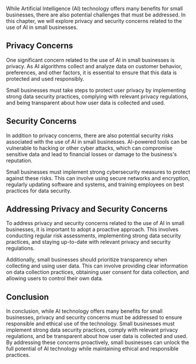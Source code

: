 

While Artificial Intelligence (AI) technology offers many benefits for small businesses, there are also potential challenges that must be addressed. In this chapter, we will explore privacy and security concerns related to the use of AI in small businesses.

Privacy Concerns
----------------

One significant concern related to the use of AI in small businesses is privacy. As AI algorithms collect and analyze data on customer behavior, preferences, and other factors, it is essential to ensure that this data is protected and used responsibly.

Small businesses must take steps to protect user privacy by implementing strong data security practices, complying with relevant privacy regulations, and being transparent about how user data is collected and used.

Security Concerns
-----------------

In addition to privacy concerns, there are also potential security risks associated with the use of AI in small businesses. AI-powered tools can be vulnerable to hacking or other cyber attacks, which can compromise sensitive data and lead to financial losses or damage to the business's reputation.

Small businesses must implement strong cybersecurity measures to protect against these risks. This can involve using secure networks and encryption, regularly updating software and systems, and training employees on best practices for data security.

Addressing Privacy and Security Concerns
----------------------------------------

To address privacy and security concerns related to the use of AI in small businesses, it is important to adopt a proactive approach. This involves conducting regular risk assessments, implementing strong data security practices, and staying up-to-date with relevant privacy and security regulations.

Additionally, small businesses should prioritize transparency when collecting and using user data. This can involve providing clear information on data collection practices, obtaining user consent for data collection, and allowing users to control their own data.

Conclusion
----------

In conclusion, while AI technology offers many benefits for small businesses, privacy and security concerns must be addressed to ensure responsible and ethical use of the technology. Small businesses must implement strong data security practices, comply with relevant privacy regulations, and be transparent about how user data is collected and used. By addressing these concerns proactively, small businesses can unlock the full potential of AI technology while maintaining ethical and responsible practices.
